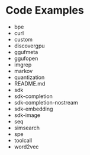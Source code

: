 # Code Examples

* bpe
* curl
* custom
* discovergpu
* ggufmeta
* ggufopen
* imgrep
* markov
* quantization
* README.md
* sdk
* sdk-completion
* sdk-completion-nostream
* sdk-embedding
* sdk-image
* seq
* simsearch
* spe
* toolcall
* word2vec

